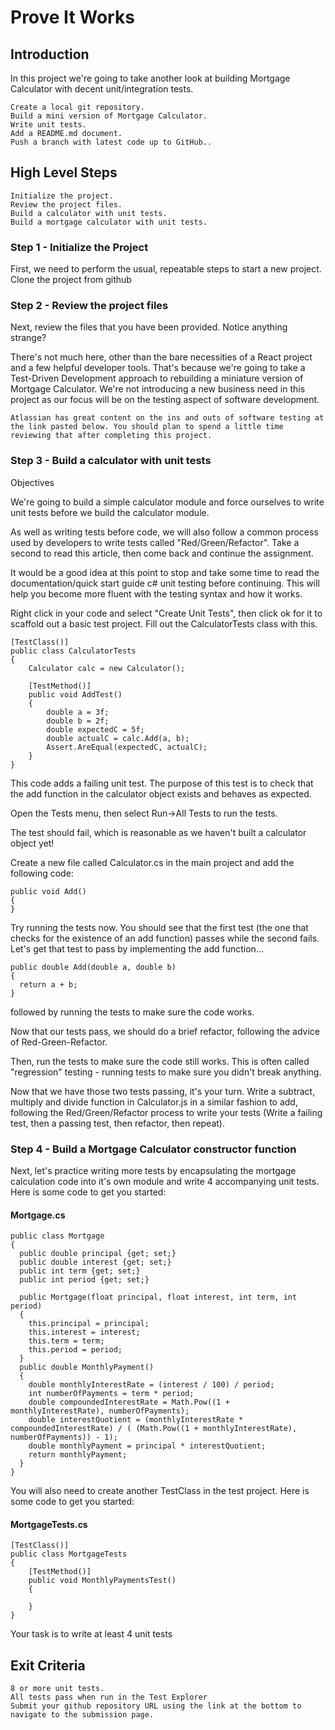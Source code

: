 # Prove It Works
## Introduction

In this project we're going to take another look at building Mortgage Calculator with decent unit/integration tests.

    Create a local git repository.
    Build a mini version of Mortgage Calculator.
    Write unit tests.
    Add a README.md document.
    Push a branch with latest code up to GitHub..

## High Level Steps

    Initialize the project.
    Review the project files.
    Build a calculator with unit tests.
    Build a mortgage calculator with unit tests.

### Step 1 - Initialize the Project

First, we need to perform the usual, repeatable steps to start a new project. Clone the project from github
### Step 2 - Review the project files

Next, review the files that you have been provided. Notice anything strange?

There's not much here, other than the bare necessities of a React project and a few helpful developer tools. That's because we're going to take a Test-Driven Development approach to rebuilding a miniature version of Mortgage Calculator. We're not introducing a new business need in this project as our focus will be on the testing aspect of software development.

    Atlassian has great content on the ins and outs of software testing at the link pasted below. You should plan to spend a little time reviewing that after completing this project.

### Step 3 - Build a calculator with unit tests
Objectives

We're going to build a simple calculator module and force ourselves to write unit tests before we build the calculator module.

As well as writing tests before code, we will also follow a common process used by developers to write tests called "Red/Green/Refactor". Take a second to read this article, then come back and continue the assignment.

It would be a good idea at this point to stop and take some time to read the documentation/quick start guide c# unit testing before continuing. This will help you become more fluent with the testing syntax and how it works.

Right click in your code and select "Create Unit Tests", then click ok for it to scaffold out a basic test project.
Fill out the CalculatorTests class with this.
```
[TestClass()]
public class CalculatorTests
{
    Calculator calc = new Calculator();

    [TestMethod()]
    public void AddTest()
    {
        double a = 3f;
        double b = 2f;
        double expectedC = 5f;
        double actualC = calc.Add(a, b);
        Assert.AreEqual(expectedC, actualC);
    }
}
```
This code adds a failing unit test. The purpose of this test is to check that the add function in the calculator object exists and behaves as expected.

Open the Tests menu, then select Run->All Tests to run the tests.

The test should fail, which is reasonable as we haven't built a calculator object yet!

Create a new file called Calculator.cs in the main project and add the following code:
```
public void Add()
{
}
```
Try running the tests now. You should see that the first test (the one that checks for the existence of an add function) passes while the second fails. Let's get that test to pass by implementing the add function...
```
public double Add(double a, double b)
{
  return a + b;
}
```
followed by running the tests to make sure the code works.

Now that our tests pass, we should do a brief refactor, following the advice of Red-Green-Refactor.

Then, run the tests to make sure the code still works. This is often called "regression" testing - running tests to make sure you didn't break anything.

Now that we have those two tests passing, it's your turn. Write a subtract, multiply and divide function in Calculator.js in a similar fashion to add, following the Red/Green/Refactor process to write your tests (Write a failing test, then a passing test, then refactor, then repeat).
### Step 4 - Build a Mortgage Calculator constructor function

Next, let's practice writing more tests by encapsulating the mortgage calculation code into it's own module and write 4 accompanying unit tests. Here is some code to get you started:

#### Mortgage.cs  
```
public class Mortgage
{
  public double principal {get; set;}
  public double interest {get; set;}
  public int term {get; set;}
  public int period {get; set;}
  
  public Mortgage(float principal, float interest, int term, int period)
  {
    this.principal = principal;
    this.interest = interest;
    this.term = term;
    this.period = period;
  }
  public double MonthlyPayment()
  {
    double monthlyInterestRate = (interest / 100) / period;
    int numberOfPayments = term * period;
    double compoundedInterestRate = Math.Pow((1 + monthlyInterestRate), numberOfPayments);
    double interestQuotient = (monthlyInterestRate * compoundedInterestRate) / ( (Math.Pow((1 + monthlyInterestRate), numberOfPayments)) - 1);
    double monthlyPayment = principal * interestQuotient;
    return monthlyPayment;
  }
}
```

You will also need to create another TestClass in the test project. Here is some code to get you started:
#### MortgageTests.cs

```
[TestClass()]
public class MortgageTests
{
    [TestMethod()]
    public void MonthlyPaymentsTest()
    {
        
    }
}
```

Your task is to write at least 4 unit tests
## Exit Criteria

    8 or more unit tests.
    All tests pass when run in the Test Explorer
    Submit your github repository URL using the link at the bottom to navigate to the submission page.
